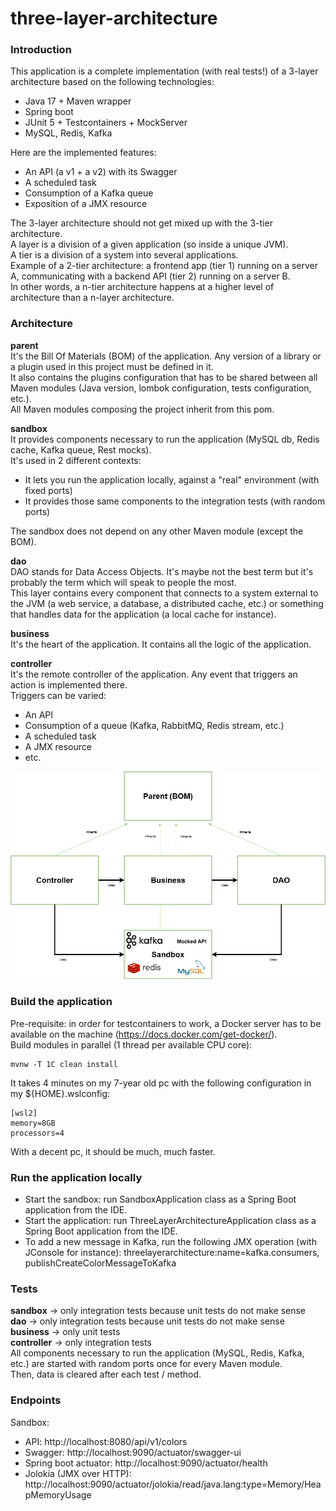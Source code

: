 # three-layer-architecture

### Introduction
This application is a complete implementation (with real tests!) of a 3-layer architecture based on the following technologies:
   - Java 17 + Maven wrapper
   - Spring boot
   - JUnit 5 + Testcontainers + MockServer
   - MySQL, Redis, Kafka

Here are the implemented features:
   - An API (a v1 + a v2) with its Swagger
   - A scheduled task
   - Consumption of a Kafka queue
   - Exposition of a JMX resource

The 3-layer architecture should not get mixed up with the 3-tier architecture.  
A layer is a division of a given application (so inside a unique JVM).  
A tier is a division of a system into several applications.  
Example of a 2-tier architecture: a frontend app (tier 1) running on a server A, communicating with a backend API (tier 2) running on a server B.  
In other words, a n-tier architecture happens at a higher level of architecture than a n-layer architecture.  

### Architecture
**parent**  
It's the Bill Of Materials (BOM) of the application. Any version of a library or a plugin used in this project must be defined in it.  
It also contains the plugins configuration that has to be shared between all Maven modules (Java version, lombok configuration, tests configuration, etc.).  
All Maven modules composing the project inherit from this pom.

**sandbox**  
It provides components necessary to run the application (MySQL db, Redis cache, Kafka queue, Rest mocks).  
It's used in 2 different contexts:
   - It lets you run the application locally, against a "real" environment (with fixed ports)
   - It provides those same components to the integration tests (with random ports)

The sandbox does not depend on any other Maven module (except the BOM).

**dao**  
DAO stands for Data Access Objects. It's maybe not the best term but it's probably the term which will speak to people the most.  
This layer contains every component that connects to a system external to the JVM (a web service, a database, a distributed cache, etc.) or something that handles data for the application (a local cache for instance).  

**business**  
It's the heart of the application. It contains all the logic of the application.  

**controller**  
It's the remote controller of the application. Any event that triggers an action is implemented there.  
Triggers can be varied:
   - An API
   - Consumption of a queue (Kafka, RabbitMQ, Redis stream, etc.)
   - A scheduled task
   - A JMX resource
   - etc.

![Architecture](three-layer-architecture.drawio.png?raw=true)

### Build the application
Pre-requisite: in order for testcontainers to work, a Docker server has to be available on the machine (https://docs.docker.com/get-docker/).  
Build modules in parallel (1 thread per available CPU core):
```
mvnw -T 1C clean install
```

It takes 4 minutes on my 7-year old pc with the following configuration in my ${HOME}\.wslconfig:
```
[wsl2]
memory=8GB
processors=4
```
With a decent pc, it should be much, much faster.

### Run the application locally
   - Start the sandbox: run SandboxApplication class as a Spring Boot application from the IDE.
   - Start the application: run ThreeLayerArchitectureApplication class as a Spring Boot application from the IDE.
   - To add a new message in Kafka, run the following JMX operation (with JConsole for instance): threelayerarchitecture:name=kafka.consumers, publishCreateColorMessageToKafka

### Tests
**sandbox** -> only integration tests because unit tests do not make sense  
**dao** -> only integration tests because unit tests do not make sense  
**business** -> only unit tests  
**controller** -> only integration tests  
All components necessary to run the application (MySQL, Redis, Kafka, etc.) are started with random ports once for every Maven module.  
Then, data is cleared after each test / method.  

### Endpoints
Sandbox:  
   - API: http://localhost:8080/api/v1/colors  
   - Swagger: http://localhost:9090/actuator/swagger-ui  
   - Spring boot actuator: http://localhost:9090/actuator/health  
   - Jolokia (JMX over HTTP):  http://localhost:9090/actuator/jolokia/read/java.lang:type=Memory/HeapMemoryUsage